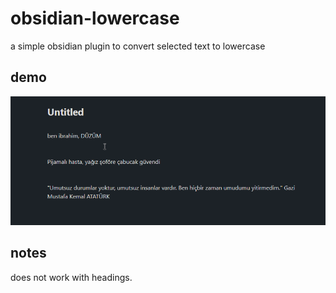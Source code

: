 # obsidian-lowercase
a simple obsidian plugin to convert selected text to lowercase

## demo
![demo](/img/test.gif)

## notes
does not work with headings.